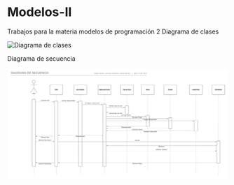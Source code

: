 # Modelos-II
Trabajos para la materia modelos de programación 2
Diagrama de clases

![Diagrama de clases](https://github.com/davidssantoss/Modelos-II/blob/master/Simulacion%20de%20autos%20Diagrama%20de%20clase.png)

Diagrama de secuencia

![Diagrama de secuencia](https://github.com/davidssantoss/Dise-o-para-la-simulacion-de-autos-pag-web-/blob/master/Diagrama%20de%20secuencia.png)
